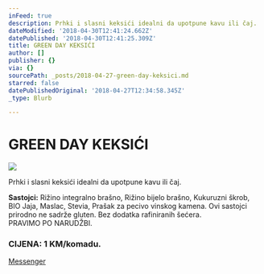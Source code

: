 ```yaml
---
inFeed: true
description: Prhki i slasni keksići idealni da upotpune kavu ili čaj.
dateModified: '2018-04-30T12:41:24.662Z'
datePublished: '2018-04-30T12:41:25.309Z'
title: GREEN DAY KEKSIĆI
author: []
publisher: {}
via: {}
sourcePath: _posts/2018-04-27-green-day-keksici.md
starred: false
datePublishedOriginal: '2018-04-27T12:34:58.345Z'
_type: Blurb

---
```

# GREEN DAY KEKSIĆI
![](https://the-grid-user-content.s3-us-west-2.amazonaws.com/413ff73c-1a91-46db-867f-760b3b6c8768.jpg)

Prhki i slasni keksići idealni da upotpune kavu ili čaj.

**Sastojci:** Rižino integralno brašno, Rižino bijelo brašno, Kukuruzni škrob, BIO Jaja, Maslac, Stevia, Prašak za pecivo vinskog kamena. Ovi sastojci prirodno ne sadrže gluten. Bez dodatka rafiniranih šećera.  
PRAVIMO PO NARUDŽBI.

### CIJENA: 1 KM/komadu.
[Messenger][0]

[0]: https://www.messenger.com/t/greenday.kolaci.peciva